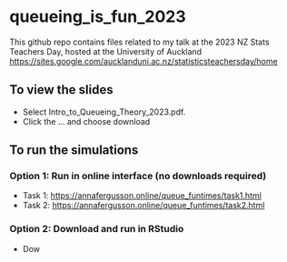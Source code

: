 # queueing_is_fun_2023


This github repo contains files related to my talk at the 2023 NZ Stats Teachers Day, hosted at the University of Auckland <https://sites.google.com/aucklanduni.ac.nz/statisticsteachersday/home>

## To view the slides

* Select Intro_to_Queueing_Theory_2023.pdf.
* Click the ... and choose download 

## To run the simulations

### Option 1: Run in online interface (no downloads required)

* Task 1: <https://annafergusson.online/queue_funtimes/task1.html>
* Task 2: <https://annafergusson.online/queue_funtimes/task2.html>

### Option 2: Download and run in RStudio

* Dow
